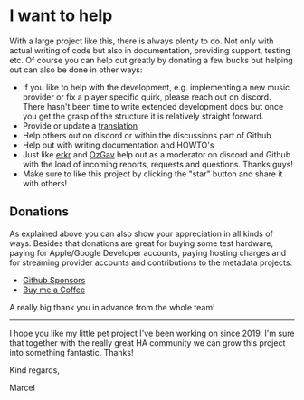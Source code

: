 # I want to help

With a large project like this, there is always plenty to do. Not only with actual writing of code but also in documentation, providing support, testing etc. Of course you can help out greatly by donating a few bucks but helping out can also be done in other ways:

- If you like to help with the development, e.g. implementing a new music provider or fix a player specific quirk, please reach out on discord. There hasn't been time to write extended development docs but once you get the grasp of the structure it is relatively straight forward.
- Provide or update a [translation](lokalise.md)
- Help others out on discord or within the discussions part of Github
- Help out with writing documentation and HOWTO's
- Just like [erkr](https://github.com/erkr) and [OzGav](https://github.com/OzGav) help out as a moderator on discord and Github with the load of incoming reports, requests and questions. Thanks guys!
- Make sure to like this project by clicking the "star" button and share it with others!

## Donations

As explained above you can also show your appreciation in all kinds of ways. Besides that donations are great for buying some test hardware, paying for Apple/Google Developer accounts, paying hosting charges and for streaming provider accounts and contributions to the metadata projects.

- [Github Sponsors](https://github.com/music-assistant)
- [Buy me a Coffee](https://www.buymeacoffee.com/marcelveldt)

A really big thank you in advance from the whole team!

___________________________________________

I hope you like my little pet project I've been working on since 2019.
I'm sure that together with the really great HA community we can grow this project into something fantastic. Thanks!

Kind regards,

Marcel

